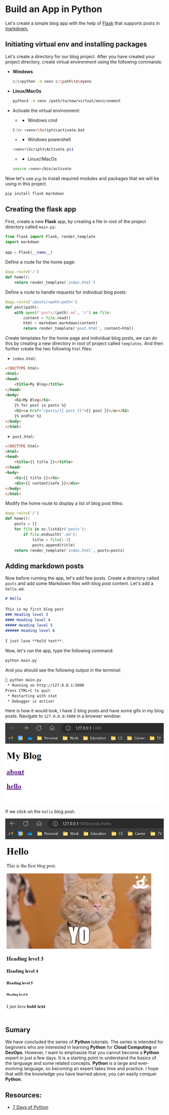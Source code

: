 # Build an App in Python

Let's create a simple blog app with the help of [Flask](https://flask.palletsprojects.com/en/2.3.x/) that supports posts in [markdown.](https://www.markdownguide.org/basic-syntax/)

## Initiating virtual env and installing packages

Let's create a directory for our blog project. After you have created your project directory, create virtual environment using the following commands:
- **Windows**
  ``` bash
  c:\>python -m venv c:\path\to\myenv
  ```
- **Linux/MacOs**
  ``` bash
  python3 -m venv /path/to/new/virtual/environment
  ```

- Activate the virtual environment:
  - - Windows cmd
  ``` bash
  C:\> <venv>\Scripts\activate.bat
  ```

  - - Windows powershell
  ``` powershell
  <venv>\Scripts\Activate.ps1
  ```

  - - Linux//MacOs
  ``` bash
  source <venv>/bin/activate
  ```

Now let's use `pip` to install required modules and packages that we will be using in this project.
``` bash
pip install flask markdown
```

## Creating the flask app

First, create a new **Flask** app, by creating a file in root of the project directory called `main.py`:

``` python
from flask import Flask, render_template
import markdown

app = Flask(__name__)
```

Define a route for the home page:
``` python
@app.route('/')
def home():
    return render_template('index.html')
```

Define a route to handle requests for individual blog posts:

``` python
@app.route('/posts/<path:path>')
def post(path):
    with open(f'posts/{path}.md', 'r') as file:
        content = file.read()
        html = markdown.markdown(content)
        return render_template('post.html', content=html)
```

Create templates for the home page and individual blog posts, we can do this by creating a new directory in root of project called `templates`. And then further create the two following `html` files:

- `index.html`:

``` html
<!DOCTYPE html>
<html>
<head>
    <title>My Blog</title>
</head>
<body>
    <h1>My Blog</h1>
    {% for post in posts %}
    <h2><a href="/posts/{{ post }}">{{ post }}</a></h2>
    {% endfor %}
</body>
</html>
```

- `post.html`:

``` html
<!DOCTYPE html>
<html>
<head>
    <title>{{ title }}</title>
</head>
<body>
    <h1>{{ title }}</h1>
    <div>{{ content|safe }}</div>
</body>
</html>
```

Modify the home route to display a list of blog post titles:

``` python
@app.route('/')
def home():
    posts = []
    for file in os.listdir('posts'):
        if file.endswith('.md'):
            title = file[:-3]
            posts.append(title)
    return render_template('index.html', posts=posts)
```

## Adding markdown posts

Now before running the app, let's add few posts.
Create a directory called `posts` and add some Markdown files with blog post content.
Let's add a `hello.md`:

``` markdown
# Hello

This is my first blog post
### Heading level 3
#### Heading level 4
##### Heading level 5
###### Heading level 6

I just love **bold text**.

```

Now, let's run the app, type the following command:

``` bash
python main.py
```

And you should see the following output in the *terminal*:

``` bash
 python main.py                                                                                                                * Serving Flask app 'main'                                                                                                     * Debug mode: on                                                                                                              WARNING: This is a development server. Do not use it in a production deployment. Use a production WSGI server instead.         
 * Running on http://127.0.0.1:5000
Press CTRL+C to quit
 * Restarting with stat
 * Debugger is active!
```

Here is how it would look, I have 2 blog posts and have some gifs in my blog posts. Navigate to `127.0.0.0:5000` in a browser window:

![Home Page of our blog](/Image/App-in-Python01.png)

If we click on the `hello` blog post:

![Hello blog post](/Image/App-in-Python02.png)

## Sumary

We have concluded the series of **Python** tutorials. The series is intended for beginners who are interested in learning **Python** for **Cloud Computing** or **DevOps**. However, I want to emphasize that you cannot become a **Python** expert in just a few days. It is a starting point to understand the basics of the language and some related concepts. **Python** is a large and ever-evolving language, so becoming an expert takes time and practice. I hope that with the knowledge you have learned above, you can easily conquer **Python**.

## Resources:

- [7 Days of Python](https://7daysofpython.com/)
